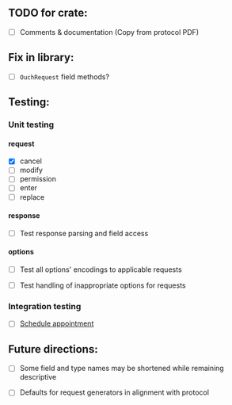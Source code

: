 
## TODO for crate:
- [ ] Comments & documentation (Copy from protocol PDF)

## Fix in library:
- [ ] `OuchRequest` field methods?


## Testing:

### Unit testing

#### request
- [x] cancel
- [ ] modify
- [ ] permission
- [ ] enter
- [ ] replace

#### response
- [ ] Test response parsing and field access

#### options
- [ ] Test all options' encodings to applicable requests
- [ ] Test handling of inappropriate options for requests


### Integration testing
- [ ] [Schedule appointment](https://www.nasdaqtrader.com/Trader.aspx?id=TestingFacility)


## Future directions:
- [ ] Some field and type names may be shortened while remaining descriptive
- [ ] Defaults for request generators in alignment with protocol

